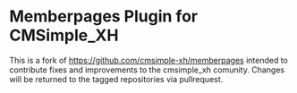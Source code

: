 Memberpages Plugin for CMSimple_XH
==================================

This is a fork of https://github.com/cmsimple-xh/memberpages intended to contribute fixes and improvements to the cmsimple_xh comunity.
Changes will be returned to the tagged repositories via pullrequest.
